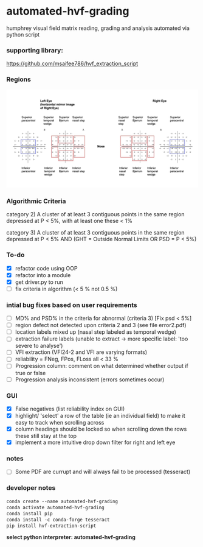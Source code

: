 # automated-hvf-grading
humphrey visual field matrix reading, grading and analysis automated via python script

### supporting library:
https://github.com/msaifee786/hvf_extraction_script

### Regions 
![image info](images/regions.png)

### Algorithmic Criteria

  category 2) A cluster of at least 3 contiguous points in the same region depressed at P < 5%, with at least one these < 1%

  category 3) A cluster of at least 3 contiguous points in the same region depressed at P < 5% AND (GHT = Outside Normal Limits OR PSD = P < 5%)

### To-do
- [x] refactor code using OOP
- [x] refactor into a module
- [x] get driver.py to run
- [ ] fix criteria in algorithm (< 5 % not 0.5 %) 

### intial bug fixes based on user requirements
- [ ] MD% and PSD% in the criteria for abnormal (criteria 3) [Fix psd < 5%]
- [ ] region defect not detected upon criteria 2 and 3 (see file error2.pdf)
- [ ] location labels mixed up (nasal step labeled as temporal wedge) 
- [ ] extraction failure labels (unable to extract -> more specific label: 'too severe to analyse')
- [ ] VFI extraction (VFI24-2 and VFI are varying formats)
- [ ] reliability = FNeg, FPos, FLoss all < 33 %
- [ ] Progression column: comment on what determined whether output if true or false
- [ ] Progression analysis inconsistent (errors sometimes occur)

### GUI
- [x] False negatives (list reliability index on GUI)
- [x] highlight/ 'select' a row of the table (ie an individual field) to make it easy to track when scrolling across
- [x] column headings should be locked so when scrolling down the rows these still stay at the top
- [x] implement a more intuitive drop down filter for right and left eye

### notes
- [ ] Some PDF are currupt and will always fail to be processed (tesseract)

### developer notes
```
conda create --name automated-hvf-grading
conda activate automated-hvf-grading
conda install pip
conda install -c conda-forge tesseract
pip install hvf-extraction-script
```

**select python interpreter: automated-hvf-grading**
